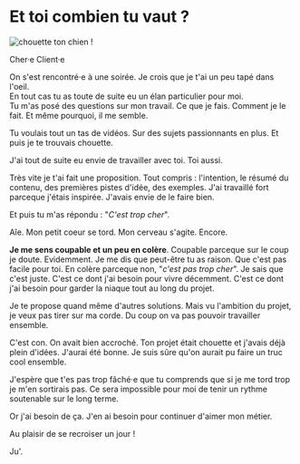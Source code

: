 # Et toi combien tu vaut ? 

![chouette ton chien !](https://raw.githubusercontent.com/Julia-barbelane/reflexions/master/photos/et-toi-combien-tu-vaut-ok.png)

Cher·e Client·e

On s'est rencontré·e à une soirée. Je crois que je t'ai un peu tapé dans l'oeil.   
En tout cas tu as toute de suite eu un élan particulier pour moi.  
Tu m'as posé des questions sur mon travail. Ce que je fais. Comment je le fait. Et même pourquoi, il me semble. 

Tu voulais tout un tas de vidéos. Sur des sujets passionnants en plus. Et puis je te trouvais chouette. 

J'ai tout de suite eu envie de travailler avec toi. Toi aussi. 

Très vite je t'ai fait une proposition. Tout compris : l'intention, le résumé du contenu, des premières pistes d'idée, des exemples. J'ai travaillé fort parceque j'étais inspirée. J'avais envie de le faire bien. 

Et puis tu m'as répondu : "*C'est trop cher*". 

Aîe. Mon petit coeur se tord. Mon cerveau s'agite. Encore.

**Je me sens coupable et un peu en colère**. Coupable parceque sur le coup je doute. Evidemment. Je me dis que peut-être tu as raison. Que c'est pas facile pour toi. En colère parceque non, "*c'est pas trop cher*". Je sais que c'est juste. C'est ce dont j'ai besoin pour vivre décemment. C'est ce dont j'ai besoin pour garder la niaque tout au long du projet. 

Je te propose quand même d'autres solutions. Mais vu l'ambition du projet, je veux pas tirer sur ma corde. Du coup on va pas pouvoir travailler ensemble.

C'est con. On avait bien accroché. Ton projet était chouette et j'avais déjà plein d'idées. J'aurai été bonne. Je suis sûre qu'on aurait pu faire un truc cool ensemble.

J'espère que t'es pas trop fâché·e que tu comprends que si je me tord trop je m'en sortirais pas. Ce sera impossible pour moi de tenir un rythme soutenable sur le long terme.

Or j'ai besoin de ça. J'en ai besoin pour continuer d'aimer mon métier.

Au plaisir de se recroiser un jour !

Ju'.
